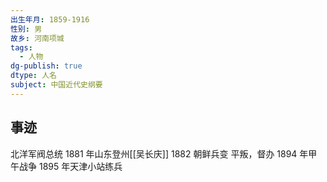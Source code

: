 ```yaml
---
出生年月: 1859-1916
性别: 男
故乡: 河南项城
tags:
  - 人物
dg-publish: true
dtype: 人名
subject: 中国近代史纲要
---
```

## 事迹
北洋军阀总统
1881 年山东登州[[吴长庆]]
1882 朝鲜兵变
平叛，督办
1894 年甲午战争
1895 年天津小站练兵